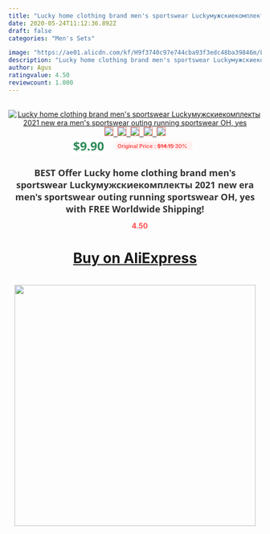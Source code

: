 ```yaml
---
title: "Lucky home clothing brand men's sportswear Luckyмужскиекомплекты 2021 new era men's sportswear outing running sportswear OH, yes"
date: 2020-05-24T11:12:36.892Z
draft: false
categories: "Men's Sets"

image: "https://ae01.alicdn.com/kf/H9f3740c97e744cba93f3edc48ba39846m/Lucky-home-clothing-brand-men-s-sportswear-Luckyмужскиекомплекты-2021-new-era-men-s-sportswear-outing-running.jpg"
description: "Lucky home clothing brand men's sportswear Luckyмужскиекомплекты 2021 new era men's sportswear outing running sportswear OH, yes"
author: Agus
ratingvalue: 4.50
reviewcount: 1.000
---
```

<br>
<div style="text-align: center;">
<a href="https://s.click.aliexpress.com/e/_AeZl7n" target="_blank" rel="nofollow noopener noreferrer"><img alt="Lucky home clothing brand men's sportswear Luckyмужскиекомплекты 2021 new era men's sportswear outing running sportswear OH, yes" class="magnifier-image" src="https://ae01.alicdn.com/kf/H9f3740c97e744cba93f3edc48ba39846m/Lucky-home-clothing-brand-men-s-sportswear-Luckyмужскиекомплекты-2021-new-era-men-s-sportswear-outing-running.jpg_640x640.jpg">
<br>
<img style="border:1px solid salmon" src="https://ae01.alicdn.com/kf/H9f3740c97e744cba93f3edc48ba39846m/Lucky-home-clothing-brand-men-s-sportswear-Luckyмужскиекомплекты-2021-new-era-men-s-sportswear-outing-running.jpg_120x120.jpg">&nbsp;&nbsp;<img style="border:1px solid salmon" src="https://ae01.alicdn.com/kf/Ha7626fdd438d450ba8091fb9a9937c11A/Lucky-home-clothing-brand-men-s-sportswear-Luckyмужскиекомплекты-2021-new-era-men-s-sportswear-outing-running.jpg_120x120.jpg">&nbsp;&nbsp;<img style="border:1px solid salmon" src="https://ae01.alicdn.com/kf/H95d7c8e9409e46f59053533aa7e678e2d/Lucky-home-clothing-brand-men-s-sportswear-Luckyмужскиекомплекты-2021-new-era-men-s-sportswear-outing-running.jpg_120x120.jpg">&nbsp;&nbsp;<img style="border:1px solid salmon" src="https://ae01.alicdn.com/kf/H1175cdecc32b4704a800edb79d0c2e38t/Lucky-home-clothing-brand-men-s-sportswear-Luckyмужскиекомплекты-2021-new-era-men-s-sportswear-outing-running.jpg_120x120.jpg">&nbsp;&nbsp;<img style="border:1px solid salmon" src="https://ae01.alicdn.com/kf/H72be40575c0942b688ba62cdd2a4fdfdW/Lucky-home-clothing-brand-men-s-sportswear-Luckyмужскиекомплекты-2021-new-era-men-s-sportswear-outing-running.jpg_120x120.jpg"></a></div><br0>
<div style="text-align: center;"><span style="background-color: white; border: 0px; box-sizing: border-box; color: seagreen; display: inline-block; font-family: &quot;open sans&quot; , &quot;arial&quot; , &quot;helvetica&quot; , sans-serif , &quot;heiti&quot;; font-size: 24px; font-stretch: inherit; font-weight: 700; line-height: inherit; margin: 0px 10px 0px 0px; padding: 0px; vertical-align: middle;">$9.90 </span>
<span style="background: rgb(255 , 241 , 241); border-radius: 3px; border: 0px; box-sizing: border-box; color: #ff4747; display: inline-block; font-family: inherit; font-size: 12px; font-stretch: inherit; font-style: inherit; font-variant: inherit; font-weight: 600; line-height: inherit; margin: 0px; padding: 2px 5px; transform: scale(0.9); vertical-align: middle;">Original Price : <b style="text-decoration: line-through;">$14.15 </b> 30%&nbsp;&nbsp;</span></div>
<h1 style="color: #333333; display: inline-block; font-family: &quot;open sans&quot; , &quot;arial&quot; , &quot;helvetica&quot; , sans-serif , &quot;heiti&quot;; font-size: 18px; font-stretch: inherit; font-weight: 700; text-align: center;">BEST Offer Lucky home clothing brand men's sportswear Luckyмужскиекомплекты 2021 new era men's sportswear outing running sportswear OH, yes with FREE Worldwide Shipping!</h1>
<div style="color: #ff4747; text-align: center;">
<img src="https://4.bp.blogspot.com/-M0ZcTcb-5uY/XleCXlxnR4I/AAAAAAAAAEc/OrjgMkXV1oMQFaCRZj5HQwOCBcu3w1FegCPcBGAYYCw/s1600/star.png" style="height: 15px;">&nbsp;<b>4.50</b></div>
<div class="button_cont" align="center"><a class="buynow_a" href="https://s.click.aliexpress.com/e/_AeZl7n" target="_blank" rel="nofollow noopener noreferrer"><H1>Buy on AliExpress</H1></a></div><br>
<div class="separator" style="clear: both; text-align: center;">
<img src="https://lh3.googleusercontent.com/-pTy5HemUv9M/XlePHvY0dAI/AAAAAAAAAE4/0nX5iRUoIWY8eMW9Dpxeirr157OZliDIgCLcBGAsYHQ/s1600/badge.gif" width="480">
</div>
